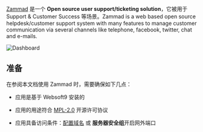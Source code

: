 [Zammad](https://zammad.org/) 是一个 **Open source user support/ticketing solution**，它被用于 Support & Customer Success  等场景。Zammad is a web based open source helpdesk/customer support system with many features to manage customer communication via several channels like telephone, facebook, twitter, chat and e-mails. 


![Dashboard](https://libs.websoft9.com/Websoft9/DocsPicture/zh/zammad/zammad-gui-websoft9.png)


## 准备

在参阅本文档使用 Zammad 时，需要确保如下几点：

- 应用是基于 Websoft9 安装的

- 应用的用途符合 [MPL-2.0](https://opensource.org/licenses/MPL-2.0) 开源许可协议

- 应用具备访问条件：[配置域名](./guide/appsetdomain) 或 **服务器安全组**开启网外端口